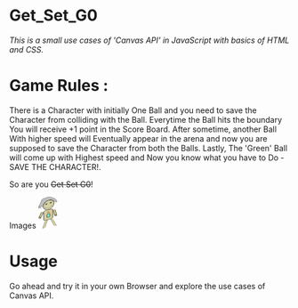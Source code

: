# Get_Set_G0

_This is a small use cases of 'Canvas API' in JavaScript with basics of HTML and CSS._ 

# Game Rules :

There is a Character with initially One Ball and you need to save the Character from colliding with the Ball.
Everytime the Ball hits the boundary You will receive +1 point in the Score Board. After sometime, another Ball
With higher speed will Eventually appear in the arena and now you are supposed to save the Character from both the Balls.
Lastly, The 'Green' Ball will come up with Highest speed and Now you know what you have to Do - SAVE THE CHARACTER!.

So are you ~~Get Set G0~~! 

Images
![character](https://github.com/singhdks23/Get_Set_G0/blob/master/char1.png)


# Usage

Go ahead and try it in your own Browser and explore the use cases of Canvas API.

 

